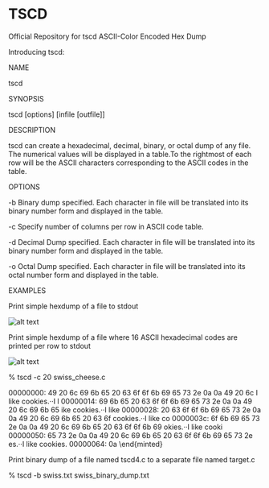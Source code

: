 # TSCD
Official Repository for tscd ASCII-Color Encoded Hex Dump

Introducing tscd:

NAME

tscd

SYNOPSIS

tscd [options] [infile [outfile]]

DESCRIPTION

tscd can create a hexadecimal, decimal, binary, or octal dump of any file. The numerical values will be displayed in a table.To the rightmost of each row will be the ASCII characters corresponding to the ASCII codes in the table.

OPTIONS

-b Binary dump specified. Each character in file will be translated into its binary number form and displayed in the table.

-c Specify number of columns per row in ASCII code table.

-d Decimal Dump specified. Each character in file will be translated into its binary number form and displayed in the table.

-o Octal Dump specified. Each character in file will be translated into its octal number form and displayed in the table.

EXAMPLES

Print simple hexdump of a file to stdout

![alt text](https://github.com/tanveerasalim/TSCD/blob/master/tscd_swiss_jpeg.JPG)



Print simple hexdump of a file where 16 ASCII hexadecimal codes are printed per row to stdout

![alt text](https://github.com/tanveerasalim/TSCD/blob/master/tscd_c_16_swiss_cheese_c_jpeg.JPG)

% tscd -c 20 swiss_cheese.c

00000000:  49 20 6c 69 6b 65 20 63 6f 6f 6b 69 65 73 2e 0a 0a 49 20 6c I like cookies.··I l
00000014:  69 6b 65 20 63 6f 6f 6b 69 65 73 2e 0a 0a 49 20 6c 69 6b 65 ike cookies.··I like
00000028:  20 63 6f 6f 6b 69 65 73 2e 0a 0a 49 20 6c 69 6b 65 20 63 6f  cookies.··I like co
0000003c:  6f 6b 69 65 73 2e 0a 0a 49 20 6c 69 6b 65 20 63 6f 6f 6b 69 okies.··I like cooki
00000050:  65 73 2e 0a 0a 49 20 6c 69 6b 65 20 63 6f 6f 6b 69 65 73 2e es.··I like cookies.
00000064:  0a 
\end{minted}

Print binary dump of a file named tscd4.c to a separate file named target.c

% tscd -b swiss.txt swiss_binary_dump.txt






